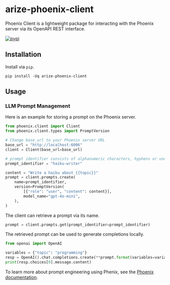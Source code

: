 # arize-phoenix-client

Phoenix Client is a lightweight package for interacting with the Phoenix server via its OpenAPI REST interface.

[![pypi](https://badge.fury.io/py/arize-phoenix-client.svg)](https://pypi.org/project/arize-phoenix-client/)

## Installation

Install via `pip`.

```shell
pip install -Uq arize-phoenix-client
```

## Usage

### LLM Prompt Management

Here is an example for storing a prompt on the Phoenix server.

```python
from phoenix.client import Client
from phoenix.client.types import PromptVersion

# Change base_url to your Phoenix server URL
base_url = "http://localhost:6006"
client = Client(base_url=base_url)

# prompt identifier consists of alphanumeric characters, hyphens or underscores
prompt_identifier = "haiku-writer"

content = "Write a haiku about {{topic}}"
prompt = client.prompts.create(
    name=prompt_identifier,
    version=PromptVersion(
        [{"role": "user", "content": content}],
        model_name="gpt-4o-mini",
    ),
)
```

The client can retrieve a prompt via its name.

```python
prompt = client.prompts.get(prompt_identifier=prompt_identifier)
```

The retrieved prompt can be used to generate completions locally.

```python
from openai import OpenAI

variables = {"topic": "programming"}
resp = OpenAI().chat.completions.create(**prompt.format(variables=variables))
print(resp.choices[0].message.content)
```

To learn more about prompt engineering using Phenix, see the [Phoenix documentation](https://docs.arize.com/phoenix/prompt-engineering/how-to-prompts).

